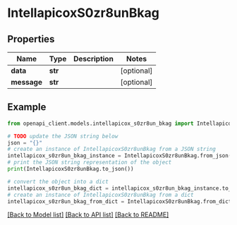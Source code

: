 # IntellapicoxS0zr8unBkag


## Properties

Name | Type | Description | Notes
------------ | ------------- | ------------- | -------------
**data** | **str** |  | [optional] 
**message** | **str** |  | [optional] 

## Example

```python
from openapi_client.models.intellapicox_s0zr8un_bkag import IntellapicoxS0zr8unBkag

# TODO update the JSON string below
json = "{}"
# create an instance of IntellapicoxS0zr8unBkag from a JSON string
intellapicox_s0zr8un_bkag_instance = IntellapicoxS0zr8unBkag.from_json(json)
# print the JSON string representation of the object
print(IntellapicoxS0zr8unBkag.to_json())

# convert the object into a dict
intellapicox_s0zr8un_bkag_dict = intellapicox_s0zr8un_bkag_instance.to_dict()
# create an instance of IntellapicoxS0zr8unBkag from a dict
intellapicox_s0zr8un_bkag_from_dict = IntellapicoxS0zr8unBkag.from_dict(intellapicox_s0zr8un_bkag_dict)
```
[[Back to Model list]](../README.md#documentation-for-models) [[Back to API list]](../README.md#documentation-for-api-endpoints) [[Back to README]](../README.md)


